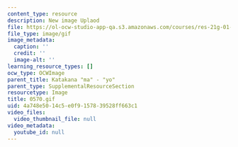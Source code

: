 ```yaml
---
content_type: resource
description: New image Uplaod
file: https://ol-ocw-studio-app-qa.s3.amazonaws.com/courses/res-21g-01-kana-spring-2010/4a748e5014c5e0f9157839528ff663c1_0570.gif
file_type: image/gif
image_metadata:
  caption: ''
  credit: ''
  image-alt: ''
learning_resource_types: []
ocw_type: OCWImage
parent_title: Katakana "ma" - "yo"
parent_type: SupplementalResourceSection
resourcetype: Image
title: 0570.gif
uid: 4a748e50-14c5-e0f9-1578-39528ff663c1
video_files:
  video_thumbnail_file: null
video_metadata:
  youtube_id: null
---
```

